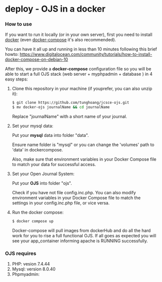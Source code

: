 # deploy - OJS in a docker


### How to use

If you want to run it locally (or in your own server), first you need to install
[docker](https://docs.docker.com/get-docker/) (even [docker-compose](https://docs.docker.com/compose/install/) it's also recommended).

You can have it all up and running in less than 10 minutes following this brief howto:
https://www.digitalocean.com/community/tutorials/how-to-install-docker-compose-on-debian-10

After this, we provide a **docker-compose** configuration file so
you will be able to start a full OJS stack (web server + myphpadmin + database ) in 4 easy steps:

1. Clone this repository in your machine (if youprefer, you can also unzip it):

    ```bash
    $ git clone https://github.com/tunghoang/jcsce-ojs.git
    $ mv docker-ojs journalName && cd journalName
    ```

   Replace "journalName" with a short name of your journal.

2. Set your mysql data:
   
	Put your **mysql** data into folder "data".
	
 	Ensure name folder is "mysql" or you can change the 'volumes' path to 'data' in dockercompose.
	
 	Also, make sure that environment variables in your Docker Compose file to match your data for successful access.
4. Set your Open Journal System:
   
	Put your **OJS** into folder "ojs".

	Check if you have not file config.inc.php. You can also modify environment variables in your Docker Compose file to match the settings in your config.inc.php file, or vice versa.

6. Run the docker compose:
    ```bash
    $ docker compose up
    ```

    Docker-compose will pull images from dockerHub and do all the hard work for you to rise a full functional OJS.
    If all goes as expected you will see your app_container informing apache is RUNNING successfully.

   
### OJS requires 
1. PHP: vesion 7.4.44
2. Mysql: version 8.0.40
3. Phpmyadmin:
